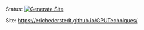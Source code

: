 Status: [![Generate Site](https://github.com/erichederstedt/GPUTechniques/actions/workflows/main.yml/badge.svg)](https://github.com/erichederstedt/GPUTechniques/actions/workflows/main.yml)

Site: https://erichederstedt.github.io/GPUTechniques/
